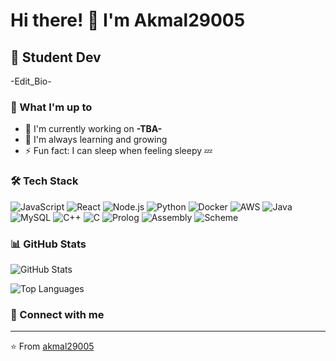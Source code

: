 # Hi there! 👋 I'm Akmal29005

## 🚀 Student Dev

-Edit_Bio-

### 💫 What I'm up to
- 🔭 I'm currently working on **-TBA-**
- 🌱 I'm always learning and growing
- ⚡ Fun fact: I can sleep when feeling sleepy 💤

### 🛠️ Tech Stack
![JavaScript](https://img.shields.io/badge/-JavaScript-05122A?style=flat&logo=javascript)
![React](https://img.shields.io/badge/-React-05122A?style=flat&logo=react)
![Node.js](https://img.shields.io/badge/-Node.js-05122A?style=flat&logo=node.js)
![Python](https://img.shields.io/badge/-Python-05122A?style=flat&logo=python)
![Docker](https://img.shields.io/badge/-Docker-05122A?style=flat&logo=docker)
![AWS](https://img.shields.io/badge/-AWS-05122A?style=flat&logo=aws)
![Java](https://img.shields.io/badge/-Java-05122A?style=flat&logo=java)
![MySQL](https://img.shields.io/badge/-MySQL-05122A?style=flat&logo=mysql)
![C++](https://img.shields.io/badge/-C++-05122A?style=flat&logo=c++)
![C](https://img.shields.io/badge/-C-05122A?style=flat&logo=c)
![Prolog](https://img.shields.io/badge/-Prolog-05122A?style=flat&logo=prolog)
![Assembly](https://img.shields.io/badge/-Assembly-05122A?style=flat&logo=assembly)
![Scheme](https://img.shields.io/badge/-Scheme-05122A?style=flat&logo=scheme)

### 📊 GitHub Stats
![GitHub Stats](https://github-readme-stats.vercel.app/api?username=akmal29005&show_icons=true&theme=radical)

![Top Languages](https://github-readme-stats.vercel.app/api/top-langs/?username=akmal29005&layout=compact&theme=radical)

### 🤝 Connect with me





---
⭐️ From [akmal29005](https://github.com/)
